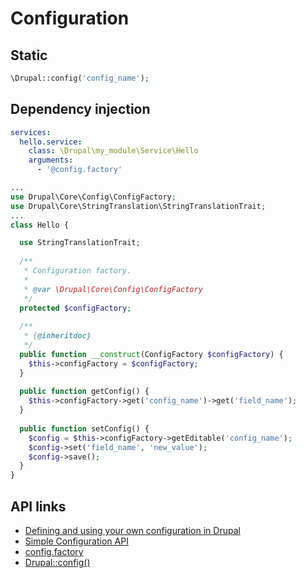 # Configuration

## Static

```php
\Drupal::config('config_name');
```

## Dependency injection

```yml
services:
  hello.service:
    class: \Drupal\my_module\Service\Hello
    arguments:
      - '@config.factory'
 ```

```php
...
use Drupal\Core\Config\ConfigFactory;
use Drupal\Core\StringTranslation\StringTranslationTrait;
...
class Hello {

  use StringTranslationTrait;
  
  /**
   * Configuration factory.
   *
   * @var \Drupal\Core\Config\ConfigFactory
   */
  protected $configFactory;
  
  /**
   * {@inheritdoc}
   */
  public function __construct(ConfigFactory $configFactory) {
    $this->configFactory = $configFactory;
  }
  
  public function getConfig() {
    $this->configFactory->get('config_name')->get('field_name');
  }
  
  public function setConfig() {
    $config = $this->configFactory->getEditable('config_name');
    $config->set('field_name', 'new_value');
    $config->save();
  }
}
 ```
 
 ## API links

  - [Defining and using your own configuration in Drupal](https://www.drupal.org/docs/develop/creating-modules/defining-and-using-your-own-configuration-in-drupal)
  - [Simple Configuration API](https://www.drupal.org/docs/drupal-apis/configuration-api/simple-configuration-api)
  - [config.factory](https://api.drupal.org/api/drupal/core%21core.services.yml/service/config.factory/10)
  - [Drupal::config()](https://api.drupal.org/api/drupal/core%21lib%21Drupal.php/function/Drupal%3A%3Aconfig/10)
